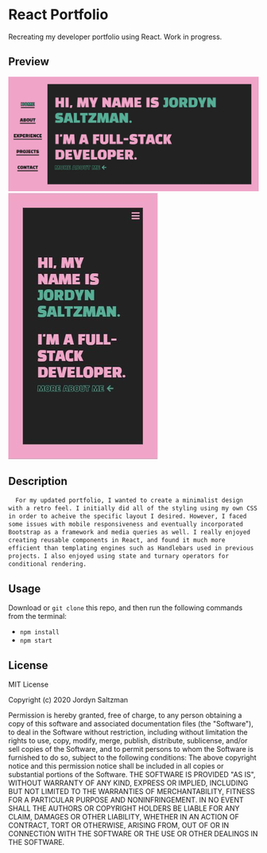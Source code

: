 # React Portfolio

Recreating my developer portfolio using React. Work in progress.

## Preview

![screenshot](./public/assets/images/screenshot1.JPG)
![screenshot](./public/assets/images/screenshot2.JPG)

## Description

      For my updated portfolio, I wanted to create a minimalist design with a retro feel. I initially did all of the styling using my own CSS in order to acheive the specific layout I desired. However, I faced some issues with mobile responsiveness and eventually incorporated Bootstrap as a framework and media queries as well. I really enjoyed creating reusable components in React, and found it much more efficient than templating engines such as Handlebars used in previous projects. I also enjoyed using state and turnary operators for conditional rendering.

## Usage

Download or `git clone` this repo, and then run the following commands from the terminal:

- `npm install`
- `npm start`

## License

MIT License

Copyright (c) 2020 Jordyn Saltzman

Permission is hereby granted, free of charge, to any person obtaining a copy of this software and associated documentation files (the "Software"), to deal in the Software without restriction, including without limitation the rights to use, copy, modify, merge, publish, distribute, sublicense, and/or sell copies of the Software, and to permit persons to whom the Software is furnished to do so, subject to the following conditions: The above copyright notice and this permission notice shall be included in all copies or substantial portions of the Software. THE SOFTWARE IS PROVIDED "AS IS", WITHOUT WARRANTY OF ANY KIND, EXPRESS OR IMPLIED, INCLUDING BUT NOT LIMITED TO THE WARRANTIES OF MERCHANTABILITY, FITNESS FOR A PARTICULAR PURPOSE AND NONINFRINGEMENT. IN NO EVENT SHALL THE AUTHORS OR COPYRIGHT HOLDERS BE LIABLE FOR ANY CLAIM, DAMAGES OR OTHER LIABILITY, WHETHER IN AN ACTION OF CONTRACT, TORT OR OTHERWISE, ARISING FROM, OUT OF OR IN CONNECTION WITH THE SOFTWARE OR THE USE OR OTHER DEALINGS IN THE SOFTWARE.
